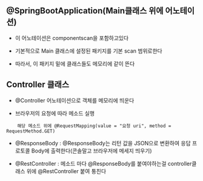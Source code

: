 ## @SpringBootApplication(Main클래스 위에 어노테이션)

- 이 어노테이션은 componentscan을 포함하고있다

- 기본적으로 Main 클래스에 설정된 패키지를 기본 scan 범위로한다

- 따라서, 이 패키지 밑에 클래스들도 메모리에 같이 뜬다

## Controller 클래스

- @Controller 어노테이션으로 객체를 메모리에 띄운다

- 브라우저의 요청에 따라 메소드 실행

```shell
	해당 메소드 위에 @RequestMapping(value = "요청 uri", method = RequestMethod.GET)
```

- @ResponseBody : @ResponseBody는 리턴 값을 JSON으로 변환하여 응답 프로토콜 Body에 출력한다(콘솔말고 브라우저에 메세지 띄우기)

- @RestController : 메소드 마다 @ResponseBody를 붙여야하는걸 controller클래스 위에 @RestController 붙여 퉁친다
